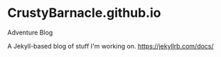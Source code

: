 # CrustyBarnacle.github.io
Adventure Blog

A Jekyll-based blog of stuff I'm working on.
https://jekyllrb.com/docs/
